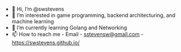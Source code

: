 - 👋 Hi, I’m @swstevens
- 👀 I’m interested in game programming, backend architecturing, and machine learning
- 🌱 I’m currently learning Golang and Networking
- 📫 How to reach me - Email - sstevensw@gmail.com - https://swstevens.github.io/

<!---
swstevens/swstevens is a ✨ special ✨ repository because its `README.md` (this file) appears on your GitHub profile.
You can click the Preview link to take a look at your changes.
--->
